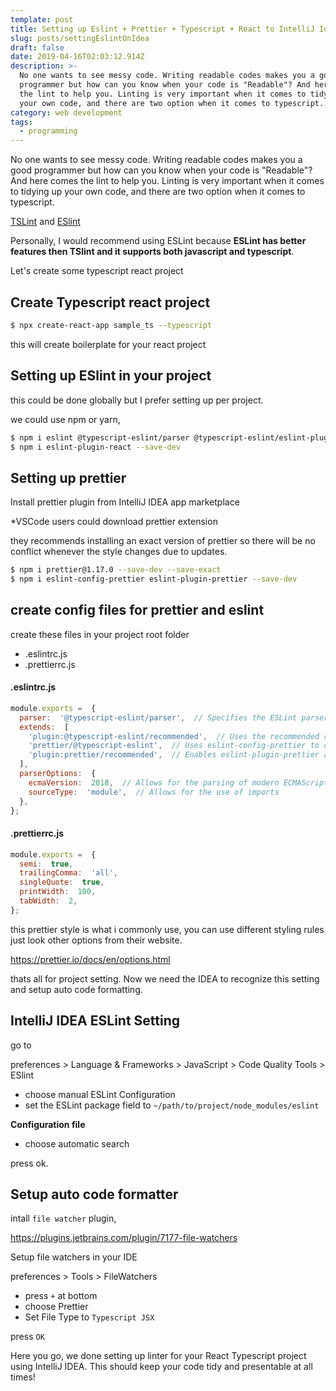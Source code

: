 ```yaml
---
template: post
title: Setting up Eslint + Prettier + Typescript + React to IntelliJ Idea
slug: posts/settingEslintOnIdea
draft: false
date: 2019-04-16T02:03:12.914Z
description: >-
  No one wants to see messy code. Writing readable codes makes you a good
  programmer but how can you know when your code is "Readable"? And here comes
  the lint to help you. Linting is very important when it comes to tidying up
  your own code, and there are two option when it comes to typescript...
category: web development
tags:
  - programming
---
```

No one wants to see messy code. Writing readable codes makes you a good programmer but how can you know when your code is "Readable"? And here comes the lint to help you. Linting is very important when it comes to tidying up your own code, and there are two option when it comes to typescript.

[TSLint](https://palantir.github.io/tslint/) and [ESlint](https://eslint.org/)

Personally, I would recommend using ESLint because **ESLint has better features then TSlint and it supports both javascript and typescript**. 

Let's create some typescript react project

## Create Typescript react project

```bash
$ npx create-react-app sample_ts --typescript
```

this will create boilerplate for your react project

## Setting up ESlint in your project

this could be done globally but I prefer setting up per project.

we could use npm or yarn,

```bash
$ npm i eslint @typescript-eslint/parser @typescript-eslint/eslint-plugin --save-dev
$ npm i eslint-plugin-react --save-dev
```

## Setting up prettier

Install prettier plugin from IntelliJ IDEA app marketplace 

*VSCode users could download prettier extension

they recommends installing an exact version of prettier so there will be no conflict whenever the style changes due to updates.

```bash
$ npm i prettier@1.17.0 --save-dev --save-exact
$ npm i eslint-config-prettier eslint-plugin-prettier --save-dev
```

## create config files for prettier and eslint

create these files in your project root folder

- .eslintrc.js
- .prettierrc.js

#### .eslintrc.js

```javascript
module.exports =  {
  parser:  '@typescript-eslint/parser',  // Specifies the ESLint parser
  extends:  [
    'plugin:@typescript-eslint/recommended',  // Uses the recommended rules from the @typescript-eslint/eslint-plugin
    'prettier/@typescript-eslint',  // Uses eslint-config-prettier to disable ESLint rules from @typescript-eslint/eslint-plugin that would conflict with prettier
    'plugin:prettier/recommended',  // Enables eslint-plugin-prettier and displays prettier errors as ESLint errors. Make sure this is always the last configuration in the extends array.
  ],
  parserOptions:  {
    ecmaVersion:  2018,  // Allows for the parsing of modern ECMAScript features
    sourceType:  'module',  // Allows for the use of imports
  },
};
```

#### .prettierrc.js

```javascript
module.exports =  {
  semi:  true,
  trailingComma:  'all',
  singleQuote:  true,
  printWidth:  100,
  tabWidth:  2,
};
```

this prettier style is what i commonly use, you can use different styling rules just look other options from their website.

https://prettier.io/docs/en/options.html

thats all for project setting. Now we need the IDEA to recognize this setting and setup auto code formatting.

## IntelliJ IDEA ESLint Setting

go to

preferences > Language & Frameworks > JavaScript > Code Quality Tools > ESlint

- choose manual ESLint Configuration
- set the ESLint package field to `~/path/to/project/node_modules/eslint`

**Configuration file**
- choose automatic search

press ok.

## Setup auto code formatter

intall `file watcher` plugin, 

https://plugins.jetbrains.com/plugin/7177-file-watchers

Setup file watchers in your IDE

preferences > Tools > FileWatchers

- press `+` at bottom
- choose Prettier
- Set File Type to `Typescript JSX`

press `OK`

Here you go, we done setting up linter for your React Typescript project using IntelliJ IDEA. This should keep your code tidy and presentable at all times! 
